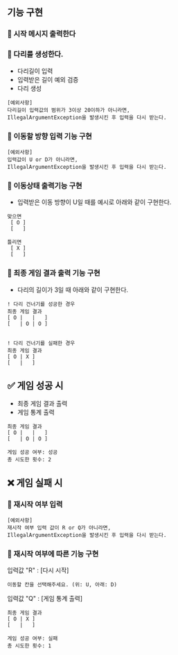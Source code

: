 ## 기능 구현

### 📃 시작 메시지 출력한다

### 📃 다리를 생성한다.
- 다리길이 입력
- 입력받은 길이 예외 검증
- 다리 생성
```
[예외사항]
다리길이 입력값의 범위가 3이상 20이하가 아니라면,
IllegalArgumentException을 발생시킨 후 입력을 다시 받는다.
```

### 📃 이동할 방향 입력 기능 구현
```
[예외사항]
입력값이 U or D가 아니라면,
IllegalArgumentException을 발생시킨 후 입력을 다시 받는다.
```
### 📃 이동상태 출력기능 구현
- 입력받은 이동 방향이 U일 때를 예시로 아래와 같이 구현한다.
```
맞으면 
 [ O ]
 [   ]

틀리면
 [ X ]
 [   ]
``` 

### 📃 최종 게임 결과 출력 기능 구현
- 다리의 길이가 3일 때 아래와 같이 구현한다.
```
! 다리 건너기를 성공한 경우
최종 게임 결과
[ O |   |   ]
[   | O | O ]


! 다리 건너기를 실패한 경우
최종 게임 결과
[ O | X ]
[   |   ]
```

## ✅ 게임 성공 시
- 최종 게임 결과 출력
- 게임 통계 출력
```
최종 게임 결과
[ O |   |   ]
[   | O | O ]

게임 성공 여부: 성공
총 시도한 횟수: 2
```

## ❌ 게임 실패 시
### 📃 재시작 여부 입력
```
[예외사항]
재시작 여부 입력 값이 R or Q가 아니라면,
IllegalArgumentException을 발생시킨 후 입력을 다시 받는다.
```

### 📃 재시작 여부에 따른 기능 구현
입력값 "R" : [다시 시작]
```
이동할 칸을 선택해주세요. (위: U, 아래: D)
```

입력값 "Q" : [게임 통계 출력]
```
최종 게임 결과
[ O | X ]
[   |   ]

게임 성공 여부: 실패
총 시도한 횟수: 1
```